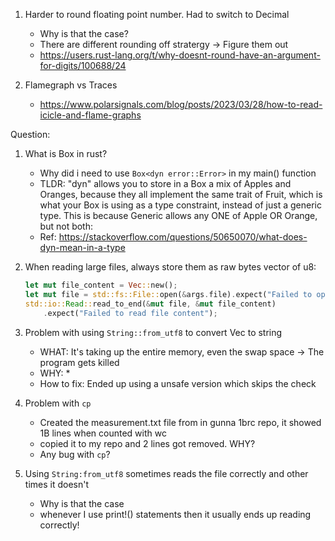 1. Harder to round floating point number. Had to switch to Decimal
    * Why is that the case?
    * There are different rounding off stratergy -> Figure them out
    * https://users.rust-lang.org/t/why-doesnt-round-have-an-argument-for-digits/100688/24

2. Flamegraph vs Traces
    * https://www.polarsignals.com/blog/posts/2023/03/28/how-to-read-icicle-and-flame-graphs

Question:
1. What is Box in rust?
    * Why did i need to use `Box<dyn error::Error>` in my main() function
    * TLDR: "dyn" allows you to store in a Box a mix of Apples and Oranges,
      because they all implement the same trait of Fruit, which is what your Box
      is using as a type constraint, instead of just a generic type. This is
      because Generic allows any ONE of Apple OR Orange, but not both:
    * Ref: https://stackoverflow.com/questions/50650070/what-does-dyn-mean-in-a-type

2. When reading large files, always store them as raw bytes vector of u8:
    ```rs
    let mut file_content = Vec::new();
    let mut file = std::fs::File::open(&args.file).expect("Failed to open file");
    std::io::Read::read_to_end(&mut file, &mut file_content)
        .expect("Failed to read file content");
    ```

3. Problem with using `String::from_utf8` to convert Vec<u8> to string
    * WHAT: It's taking up the entire memory, even the swap space -> The program gets killed
    * WHY:
        * 
    * How to fix:
        Ended up using a unsafe version which skips the check

4. Problem with `cp`
    * Created the measurement.txt file from in gunna 1brc repo, it showed 1B lines when counted with wc
    * copied it to my repo and 2 lines got removed. WHY? 
    * Any bug with `cp`?

5. Using `String:from_utf8` sometimes reads the file correctly and other times it doesn't
    * Why is that the case
    * whenever I use print!() statements then it usually ends up reading correctly!